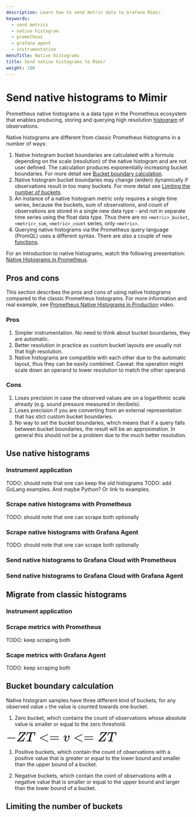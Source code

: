 ```yaml
---
description: Learn how to send metric data to Grafana Mimir.
keywords:
  - send metrics
  - native histogram
  - prometheus
  - grafana agent
  - instrumentation
menuTitle: Native histograms
title: Send native histograms to Mimir
weight: 100
---
```


# Send native histograms to Mimir

Prometheus native histograms is a data type in the Prometheus ecosystem that enables producing, storing and querying high resolution [histogram](https://prometheus.io/docs/concepts/metric_types/#histogram) of observations.

Native histograms are different from classic Prometheus histograms in a number of ways:

1. Native histogram bucket boundaries are calculated with a formula depending on the scale (resolution) of the native histogram and are not user defined. The calculation produces exponentially increasing bucket boundaries. For more detail see [Bucket boundary calculation](#bucket-boundary-calculation).
1. Native histogram bucket boundaries may change (widen) dynamically if observations result in too many buckets. For more detail see [Limiting the number of buckets](#limiting-the-number-of-buckets).
1. An instance of a native histogram metric only requires a single time series, because the buckets, sum of observations, and count of observations are stored in a single new data type - and not in separate time series using the float data type. Thus there are no `<metric>_bucket`, `<metric>_sum`, `<metric>_count` series, only `<metric>`.
1. Querying native histograms via the Prometheus query language (PromQL) uses a different syntax. There are also a couple of new [functions](https://prometheus.io/docs/prometheus/latest/querying/functions/).

For an introduction to native histograms, watch the following presentation: [Native Histograms in Prometheus](https://www.youtube.com/watch?v=AcmABV6NCYk).

## Pros and cons

This section describes the pros and cons of using native histograms compared to the classic Prometheus histograms. For more information and real example, see [Prometheus Native Histograms in Production](https://www.youtube.com/watch?v=TgINvIK9SYc&t=127s) video.

### Pros

1. Simpler instrumentation. No need to think about bucket boundaries, they are automatic.
1. Better resolution in practice as custom bucket layouts are usually not that high resolution.
1. Native histograms are compatible with each other due to the automatic layout, thus they can be easily combined. Caveat: the operation might scale down an operand to lower resolution to match the other operand.

### Cons

1. Loses precision in case the observed values are on a logarithmic scale already (e.g. sound pressure measured in decibels).
1. Loses precision if you are converting from an external representation that has stict custom bucket boundaries.
1. No way to set the bucket boundaries, which means that if a query falls between bucket boundaries, the result will be an approximation. In general this should not be a problem due to the much better resolution.

## Use native histograms

### Instrument application

TODO: should note that one can keep the old histograms
TODO: add GoLang examples. And maybe Python? Or link to examples.

### Scrape native histograms with Prometheus

TODO: should note that one can scrape both optionally

### Scrape native histograms with Grafana Agent

TODO: should note that one can scrape both optionally

### Send native histograms to Grafana Cloud with Prometheus

### Send native histograms to Grafana Cloud with Grafana Agent

## Migrate from classic histograms

### Instrument application

### Scrape metrics with Prometheus

TODO: keep scraping both

### Scape metrics with Grafana Agent

TODO: keep scraping both

## Bucket boundary calculation

Native histogram samples have three different kind of buckets, for any observed value `v` the value is counted towards one bucket.

1. Zero bucket, which contains the count of observations whose absolute value is smaller or equal to the zero threshold.

  [//]: # "LaTeX equation source: -ZT <= v <= ZT"
   ![Zero threshold definition](zero-threshold-def.svg)

1. Positive buckets, which contain the count of observations with a positive value that is greater or equal to the lower bound and smaller than the upper bound of a bucket.

1. Negative buckets, which contain the coint of observations with a negative value that is smaller or equal to the upper bound and larger than the lower bound of a bucket.

## Limiting the number of buckets
